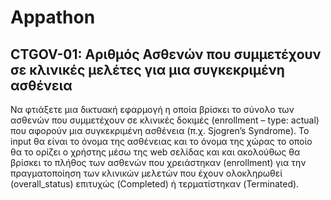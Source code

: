 # Appathon
## CTGOV-01: Αριθμός Ασθενών που συμμετέχουν σε κλινικές μελέτες για μια συγκεκριμένη ασθένεια  

Να φτιάξετε μια δικτυακή εφαρμογή η οποία βρίσκει το σύνολο των ασθενών που συμμετέχουν σε κλινικές δοκιμές (enrollment – type: actual) που αφορούν μια συγκεκριμένη ασθένεια (π.χ. Sjogren’s Syndrome). Το input θα είναι το όνομα της ασθένειας και το όνομα της χώρας το οποίο θα το ορίζει ο χρήστης μέσω της web σελίδας και και ακολούθως θα βρίσκει το πλήθος των ασθενών που χρειάστηκαν (enrollment) για την πραγματοποίηση των κλινικών μελετών που έχουν ολοκληρωθεί (overall_status) επιτυχώς (Completed) ή τερματίστηκαν (Terminated).
